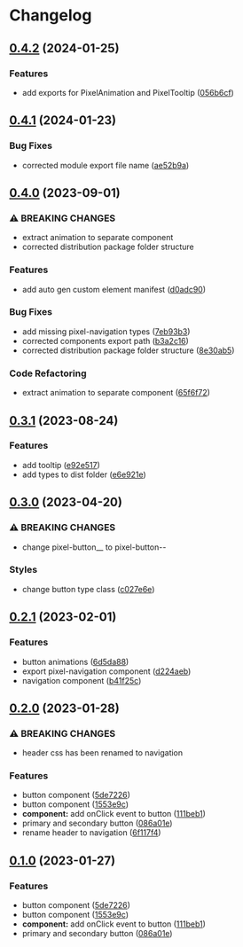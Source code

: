 # Changelog

## [0.4.2](https://github.com/jiayike/pixel-io/compare/components-v0.4.1...components-v0.4.2) (2024-01-25)


### Features

* add exports for PixelAnimation and PixelTooltip ([056b6cf](https://github.com/jiayike/pixel-io/commit/056b6cf829497b35ef86275c0976df461794992a))

## [0.4.1](https://github.com/jiayike/pixel-io/compare/components-v0.4.0...components-v0.4.1) (2024-01-23)


### Bug Fixes

* corrected module export file name ([ae52b9a](https://github.com/jiayike/pixel-io/commit/ae52b9aa60dee91536df3b61568c3a6258fa4a49))

## [0.4.0](https://github.com/jiayike/pixel-io/compare/components-v0.3.1...components-v0.4.0) (2023-09-01)


### ⚠ BREAKING CHANGES

* extract animation to separate component
* corrected distribution package folder structure

### Features

* add auto gen custom element manifest ([d0adc90](https://github.com/jiayike/pixel-io/commit/d0adc90928b71afbe0a1734fbc5a3d3361772cb9))


### Bug Fixes

* add missing pixel-navigation types ([7eb93b3](https://github.com/jiayike/pixel-io/commit/7eb93b3c849fa9d13fc101ce74699a011d241103))
* corrected components export path ([b3a2c16](https://github.com/jiayike/pixel-io/commit/b3a2c16d58a682f446e962b48a50c8ae737d3e70))
* corrected distribution package folder structure ([8e30ab5](https://github.com/jiayike/pixel-io/commit/8e30ab576c4f8bf5af1d1623885d0a89e8940457))


### Code Refactoring

* extract animation to separate component ([65f6f72](https://github.com/jiayike/pixel-io/commit/65f6f7243c11827a3d6cc1ed3cfe2c5b6caa4b70))

## [0.3.1](https://github.com/jiayike/pixel-io/compare/components-v0.3.0...components-v0.3.1) (2023-08-24)


### Features

* add tooltip ([e92e517](https://github.com/jiayike/pixel-io/commit/e92e5173f0623911d8158dbf4270502e7fdc4a2c))
* add types to dist folder ([e6e921e](https://github.com/jiayike/pixel-io/commit/e6e921e21afc410f0efea72d0bf3747c319dedab))

## [0.3.0](https://github.com/jiayike/pixel-io/compare/components-v0.2.1...components-v0.3.0) (2023-04-20)


### ⚠ BREAKING CHANGES

* change pixel-button__<type> to pixel-button--<type>

### Styles

* change button type class ([c027e6e](https://github.com/jiayike/pixel-io/commit/c027e6ebe87158969044db033045df6836526999))

## [0.2.1](https://github.com/jiayike/pixel-io/compare/components-v0.2.0...components-v0.2.1) (2023-02-01)


### Features

* button animations ([6d5da88](https://github.com/jiayike/pixel-io/commit/6d5da884c550c6ed9bf47b52a7d836f89c3db941))
* export pixel-navigation component ([d224aeb](https://github.com/jiayike/pixel-io/commit/d224aeb43fdc86b84ea26f8c040c02498df7eb46))
* navigation component ([b41f25c](https://github.com/jiayike/pixel-io/commit/b41f25c0d313f7c89d980adf099f42607efce145))

## [0.2.0](https://github.com/jiayike/pixel-io/compare/components-v0.1.0...components-v0.2.0) (2023-01-28)

### ⚠ BREAKING CHANGES

* header css has been renamed to navigation

### Features

* button component ([5de7226](https://github.com/jiayike/pixel-io/commit/5de722656b3c2d906f79657fd94e751d75c5240f))
* button component ([1553e9c](https://github.com/jiayike/pixel-io/commit/1553e9cd0aefb923c0d5df1aba7fd0d68435ca26))
* **component:** add onClick event to button ([111beb1](https://github.com/jiayike/pixel-io/commit/111beb1401bbca6784d717ee7182156d70b52d27))
* primary and secondary button ([086a01e](https://github.com/jiayike/pixel-io/commit/086a01ebf86af2aa1af9f61ae28f13698bbed8a2))
* rename header to navigation ([6f117f4](https://github.com/jiayike/pixel-io/commit/6f117f489e4484dee14bf242ad589676259d8e22))

## [0.1.0](https://github.com/jiayike/pixel-io/compare/components-v0.0.1...components-v0.1.0) (2023-01-27)

### Features

* button component ([5de7226](https://github.com/jiayike/pixel-io/commit/5de722656b3c2d906f79657fd94e751d75c5240f))
* button component ([1553e9c](https://github.com/jiayike/pixel-io/commit/1553e9cd0aefb923c0d5df1aba7fd0d68435ca26))
* **component:** add onClick event to button ([111beb1](https://github.com/jiayike/pixel-io/commit/111beb1401bbca6784d717ee7182156d70b52d27))
* primary and secondary button ([086a01e](https://github.com/jiayike/pixel-io/commit/086a01ebf86af2aa1af9f61ae28f13698bbed8a2))
